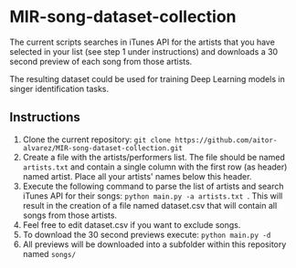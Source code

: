 # MIR-song-dataset-collection

The current scripts searches in iTunes API for the artists that you have selected in your list (see step 1 under instructions) and downloads a 30 second preview of each song from those artists.

The resulting dataset could be used for training Deep Learning models in singer identification tasks.

## Instructions

1. Clone the current repository: ``` git clone https://github.com/aitor-alvarez/MIR-song-dataset-collection.git ```
2. Create a file with the artists/performers list. The file should be named ```artists.txt``` and contain a single column with the first row (as header) named artist. Place all your artists' names below this header.
3. Execute the following command to parse the list of artists and search iTunes API for their songs: ```python main.py -a artists.txt ```. This will result in the creation of a file named dataset.csv that will contain all songs from those artists.
4. Feel free to edit dataset.csv if you want to exclude songs.
5. To download the 30 second previews execute: ``` python main.py -d ```
6. All previews will be downloaded into a subfolder within this repository named ```songs/```

   
